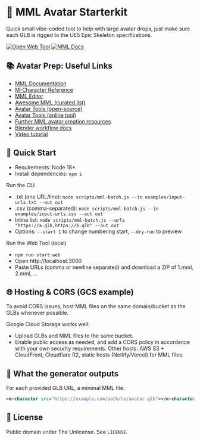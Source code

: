 # 🧰 MML Avatar Starterkit

Quick small vibe-coded tool to help with large avatar drops, just make sure each GLB is rigged to the UE5 Epic Skeleton specifications.

[![Open Web Tool](https://img.shields.io/badge/Web%20Tool-Generate%20MML%20ZIP-22d3ee?style=for-the-badge)](https://mml-avatar-starterkit.onrender.com/) [![MML Docs](https://img.shields.io/badge/MML-Docs-4b5563?style=for-the-badge)](https://mml.io/docs)



## 📚 Avatar Prep: Useful Links
- [MML Documentation](https://mml.io/docs)
- [M-Character Reference](https://mml.io/docs/reference/elements/m-character)
- [MML Editor](https://mmleditor.com/)
- [Awesome MML (curated list)](https://github.com/DirectiveCreator/awesome-mml)
- [Avatar Tools (open-source)](https://github.com/mml-io/avatar-tools)
- [Avatar Tools (online tool)](https://directivecreator.com/avatar)
- [Further MML avatar creation resources](https://directivecreator.com/mml/avatar-tutorial)
- [Blender workflow docs](https://docs.msquared.io/tutorials-and-features/avatars/creating-mml-avatars-with-blender-and-free-rigging-tools)
- [Video tutorial](https://www.youtube.com/watch?v=0m5xAzhoGkQ)


## 🚀 Quick Start
- Requirements: Node 18+
- Install dependencies: `npm i`

Run the CLI
- .txt (one URL/line): `node scripts/mml-batch.js --in examples/input-urls.txt --out out`
- .csv (comma-separated): `node scripts/mml-batch.js --in examples/input-urls.csv --out out`
- Inline list: `node scripts/mml-batch.js --urls "https://a.glb,https://b.glb" --out out`
- Options: `--start 1` to change numbering start, `--dry-run` to preview

Run the Web Tool (local)
- `npm run start:web`
- Open http://localhost:3000
- Paste URLs (comma or newline separated) and download a ZIP of 1.mml, 2.mml, ...

## 🌐 Hosting & CORS (GCS example)
To avoid CORS issues, host MML files on the same domain/bucket as the GLBs whenever possible.

Google Cloud Storage works well:
- Upload GLBs and MML files to the same bucket.
- Enable public access as needed, and add a CORS policy in accordance with your own security requirements.
Other hosts: AWS S3 + CloudFront, Cloudflare R2, static hosts (Netlify/Vercel) for MML files.


## 🧪 What the generator outputs
For each provided GLB URL, a minimal MML file:

```xml
<m-character src="https://example.com/path/to/avatar.glb"></m-character>
```



## 📄 License
Public domain under The Unlicense. See `LICENSE`.
